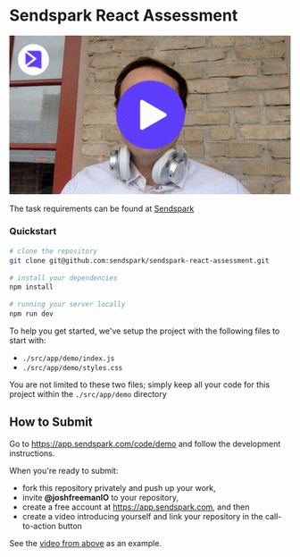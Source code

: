 # Sendspark React Assessment

[!["Sendspark React Assessment"](./README.gif)](https://app.sendspark.com/view/my9lr11oojbw9jhztadusgjpwswc01p0 "Sendspark React Assessment")

The task requirements can be found at [Sendspark](https://app.sendspark.com/code/demo)

### Quickstart

```bash
# clone the repository
git clone git@github.com:sendspark/sendspark-react-assessment.git
```

```bash
# install your dependencies
npm install
```

```bash
# running your server locally
npm run dev
```

To help you get started, we've setup the project with the following files to start with:
  - `./src/app/demo/index.js`
  - `./src/app/demo/styles.css`

You are not limited to these two files; simply keep all your code for this project within the `./src/app/demo` directory

## How to Submit

Go to https://app.sendspark.com/code/demo and follow the development instructions.

When you're ready to submit:

- fork this repository privately and push up your work,
- invite **@joshfreemanIO** to your repository,
- create a free account at https://app.sendspark.com, and then
- create a video introducing yourself and link your repository in the call-to-action button

See the [video from above](https://app.sendspark.com/view/my9lr11oojbw9jhztadusgjpwswc01p0) as an example.
